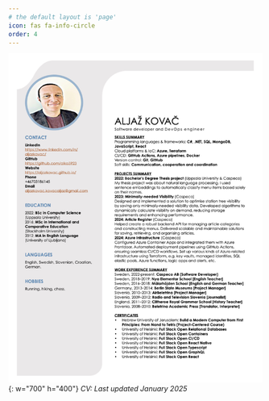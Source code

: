 ```yaml
---
# the default layout is 'page'
icon: fas fa-info-circle
order: 4
---
```


![Desktop View](../assets/images/AljazKovac_CV_eng.jpeg){: w="700" h="400"}
_CV: Last updated January 2025_
